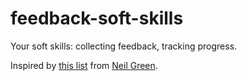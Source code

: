 # feedback-soft-skills
Your soft skills: collecting feedback, tracking progress.

Inspired by [this list](https://neilonsoftware.com/soft-skills) from [Neil Green](https://neilonsoftware.com).
